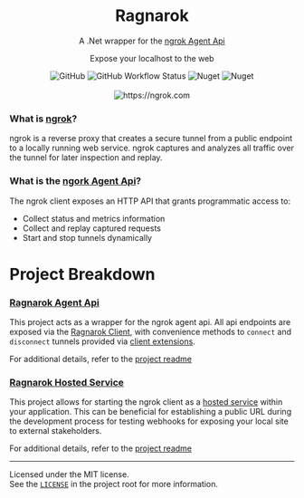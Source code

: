 <div align="center">
    <h1> Ragnarok </h1>
	<p> A .Net wrapper for the <a href="https://ngrok.com/docs#client-api">ngrok Agent Api</a></p>
	<p>Expose your localhost to the web</p>
	
![GitHub](https://img.shields.io/github/license/0phois/Ragnarok?style=flat-square)
![GitHub Workflow Status](https://img.shields.io/github/workflow/status/0phois/Ragnarok/Nuget%20Publish?style=flat-square)
![Nuget](https://img.shields.io/nuget/v/Ragnarok.AgentApi?color=teal&label=Agent%20Api&style=flat-square)
![Nuget](https://img.shields.io/nuget/v/Ragnarok.HostedService?color=teal&label=HostedService&style=flat-square)
</br>
</br>
    <img src="https://ngrok.com/static/img/overview.png" alt="https://ngrok.com">
</div>

### What is [ngrok](https://ngrok.com)?
ngrok is a reverse proxy that creates a secure tunnel from a public endpoint to a locally running web service.
ngrok captures and analyzes all traffic over the tunnel for later inspection and replay.  

### What is the [ngork Agent Api](https://ngrok.com/docs#client-api)? 
The ngrok client exposes an HTTP API that grants programmatic access to:
 * Collect status and metrics information
 * Collect and replay captured requests
 * Start and stop tunnels dynamically     
     
     
 # Project Breakdown
 
 ### [Ragnarok Agent Api](https://github.com/0phois/Ragnarok/tree/master/Ragnarok.AgentApi)
 This project acts as a wrapper for the ngrok agent api. All api endpoints are exposed via the [Ragnarok Client](https://github.com/0phois/Ragnarok/blob/master/Ragnarok.AgentApi/Client/RagnarokClient.Requests.cs), with convenience methods to `connect` and `disconnect` tunnels provided via [client extensions](https://github.com/0phois/Ragnarok/blob/master/Ragnarok.AgentApi/Helpers/Extensions/RagnorokClientExtensions.cs).   
 
 For additional details, refer to the [project readme](https://github.com/0phois/Ragnarok/tree/master/Ragnarok.AgentApi) 
 
 ### [Ragnarok Hosted Service](https://github.com/0phois/Ragnarok/tree/master/Ragnarok.HostedService)
 This project allows for starting the ngrok client as a [hosted service](https://docs.microsoft.com/en-us/dotnet/api/microsoft.extensions.hosting.ihostedservice?view=dotnet-plat-ext-5.0) within your application. This can be beneficial for establishing a public URL during the development process for testing webhooks for exposing your local site to external stakeholders.  
 
 For additional details, refer to the [project readme](https://github.com/0phois/Ragnarok/tree/master/Ragnarok.HostedService)   

* * *

Licensed under the MIT license.  
See the [`LICENSE`](https://github.com/0phois/Ragnarok/blob/master/LICENSE) in the project root for more information.
